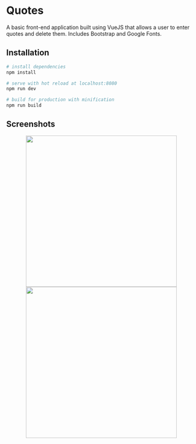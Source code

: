 

# Quotes

A basic front-end application built using VueJS that allows a user to enter quotes and delete them. Includes Bootstrap and Google Fonts.

## Installation

``` bash
# install dependencies
npm install

# serve with hot reload at localhost:8080
npm run dev

# build for production with minification
npm run build
```

## Screenshots

<div align="center">
    <img src="https://i.postimg.cc/brV3fSK8/vuequotes1.png" width="400px"</img>
    <img src="https://i.postimg.cc/NGdNHZLV/vuequotes2.png" width="400px"</img> 
</div>
